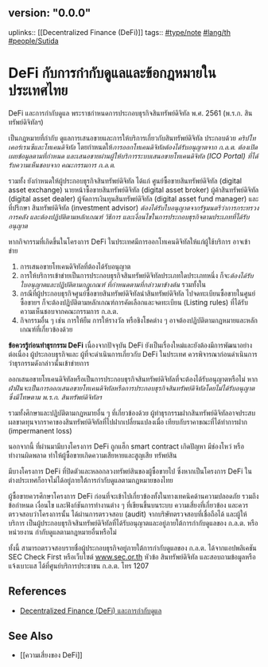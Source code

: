 ## version: "0.0.0"
uplinks:: [[Decentralized Finance (DeFi)]]
tags:: [](app://obsidian.md/index.html#type/note)[#type/note](app://obsidian.md/index.html#type/note) [](app://obsidian.md/index.html#lang/th)[#lang/th](app://obsidian.md/index.html#lang/th) [](app://obsidian.md/index.html#people/Sutida)[#people/Sutida](app://obsidian.md/index.html#people/Sutida)

# DeFi กับการกำกับดูแลและข้อกฎหมายในประเทศไทย
DeFi และการกำกับดูแล พระราชกำหนดการประกอบธุรกิจสินทรัพย์ดิจิทัล พ.ศ. 2561 (พ.ร.ก. สินทรัพย์ดิจิทัลฯ)

เป็นกฎหมายที่กำกับ ดูแลการเสนอขายและการให้บริการเกี่ยวกับสินทรัพย์ดิจิทัล ประกอบด้วย *คริปโทเคอร์เรนซีและโทเคนดิจิทัล* โดยกำหนดให้*การออกโทเคนดิจิทัลต้องได้รับอนุญาตจาก ก.ล.ต. ต้องเปิดเผยข้อมูลตามที่กำหนด และเสนอขายผ่านผู้ให้บริการระบบเสนอขายโทเคนดิจิทัล (ICO Portal) ที่ได้รับความเห็นชอบจาก คณะกรรมการ ก.ล.ต.* 

รวมทั้ง ยังกำหนดให้ผู้ประกอบธุรกิจสินทรัพย์ดิจิทัล ได้แก่ ศูนย์ซื้อขายสินทรัพย์ดิจิทัล (digital asset exchange) นายหน้าซื้อขายสินทรัพย์ดิจิทัล (digital asset broker) ผู้ค้าสินทรัพย์ดิจิทัล (digital asset dealer) ผู้จัดการเงินทุนสินทรัพย์ดิจิทัล (digital asset fund manager) และที่ปรึกษา สินทรัพย์ดิจิทัล (investment advisor) *ต้องได้รับใบอนุญาตจากรัฐมนตรีว่าการกระทรวงการคลัง และต้องปฏิบัติตามหลักเกณฑ์ วิธีการ และเงื่อนไขในการประกอบธุรกิจตามประเภทที่ได้รับอนุญาต* 

หากกิจกรรมที่เกิดขึ้นในโครงการ DeFi ในประเทศมีการออกโทเคนดิจิทัลให้แก่ผู้ใช้บริการ อาจเข้าข่าย 
1. การเสนอขายโทเคนดิจิทัลที่ต้องได้รับอนุญาต 
2. การให้บริการเข้าข่ายเป็นการประกอบธุรกิจสินทรัพย์ดิจิทัลประเภทใดประเภทหนึ่ง 
ก็จะ*ต้องได้รับใบอนุญาตและปฏิบัติตามกฎเกณฑ์ ที่กำหนดตามที่กล่าวมาข้างต้น* รวมทั้งใน
3. กรณีที่ผู้ประกอบธุรกิจศูนย์ซื้อขายสินทรัพย์ดิจิทัลนำสินทรัพย์ดิจิทัล ไปจดทะเบียนซื้อขายในศูนย์ซื้อขายฯ ก็จะต้องปฏิบัติตามหลักเกณฑ์การคัดเลือกและจดทะเบียน (Listing rules) ที่ได้รับความเห็นชอบจากคณะกรรมการ ก.ล.ต. 
4.  กิจกรรมอื่น ๆ เช่น การให้ยืม การให้รางวัล หรือชิงโชคต่าง ๆ อาจต้องปฏิบัติตามกฎหมายและหลักเกณฑ์ที่เกี่ยวข้องด้วย

**ข้อควรรู้ก่อนทำธุรกรรม DeFi**
เนื่องจากปัจจุบัน DeFi ยังเป็นเรื่องใหม่และยังต้องมีการพัฒนาอย่างต่อเนื่อง ผู้ประกอบธุรกิจและ ผู้ที่จะดำเนินการเกี่ยวกับ DeFi ในประเทศ 
ควรพิจารณาก่อนดำเนินการว่าธุรกรรมดังกล่าวนั้นเข้าข่ายการ 

ออกเสนอขายโทเคนดิจิทัลหรือเป็นการประกอบธุรกิจสินทรัพย์ดิจิทัลที่จะต้องได้รับอนุญาตหรือไม่ หาก*ฝ่าฝืนจะเป็นการออกเสนอขายโทเคนดิจิทัลหรือการประกอบธุรกิจสินทรัพย์ดิจิทัลโดยไม่ได้รับอนุญาต ซึ่งมีโทษตาม พ.ร.ก. สินทรัพย์ดิจิทัลฯ*

 รวมทั้งศึกษาและปฏิบัติตามกฎหมายอื่น ๆ ที่เกี่ยวข้องด้วย ผู้ทำธุรกรรมฝากสินทรัพย์ดิจิทัลอาจประสบผลขาดทุนจากราคาของสินทรัพย์ดิจิทัลที่ไปฝากเปลี่ยนแปลงเมื่อ เทียบกับราคาขณะที่ได้ทำการฝาก (impermanent loss) 

 นอกจากนี้ ที่ผ่านมามีบางโครงการ DeFi ถูกแฮ็ก smart contract เกิดปัญหา มีช่องโหว่ หรือทำงานผิดพลาด ทำให้ผู้ซื้อขายเกิดความเสียหายและสูญเสีย ทรัพย์สิน 

 มีบางโครงการ DeFi ที่ปิดตัวและหลอกลวงทรัพย์สินของผู้ซื้อขายไป ซึ่งหากเป็นโครงการ DeFi ในต่างประเทศก็อาจไม่ได้อยู่ภายใต้การกำกับดูแลตามกฎหมายของไทย 

ผู้ซื้อขายควรศึกษาโครงการ DeFi ก่อนที่จะเข้าไปเกี่ยวข้องทั้งในทางเทคนิคด้านความปลอดภัย รวมถึงข้อกำหนด เงื่อนไข และฟังก์ชันการทำงานต่าง ๆ ที่เขียนขึ้นบนระบบ ความเสี่ยงที่เกี่ยวข้อง และควร ตรวจสอบว่าโครงการนั้น ได้ผ่านการตรวจสอบ (audit) จากบริษัทตรวจสอบที่เชื่อถือได้ และผู้ให้บริการ เป็นผู้ประกอบธุรกิจสินทรัพย์ดิจิทัลที่ได้รับอนุญาตและอยู่ภายใต้การกำกับดูแลของ ก.ล.ต. หรือหน่วยงาน กำกับดูแลตามกฎหมายอื่นหรือไม่ 

ทั้งนี้ สามารถตรวจสอบรายชื่อผู้ประกอบธุรกิจอยู่ภายใต้การกำกับดูแลของ ก.ล.ต. ได้จากแอปพลิเคชัน SEC Check First หรือเว็บไซต์ www.sec.or.th หัวข้อ สินทรัพย์ดิจิทัล และสอบถามข้อมูลหรือแจ้งเบาะแส ได้ที่ศูนย์บริการประชาชน ก.ล.ต. โทร 1207 

## References
- [Decentralized Finance (DeFi) และการกำกับดูแล](https://www.sec.or.th/TH/Template3/Articles/2564/070664.pdf)

## See Also
- [[ความเสี่ยงของ DeFi]]
